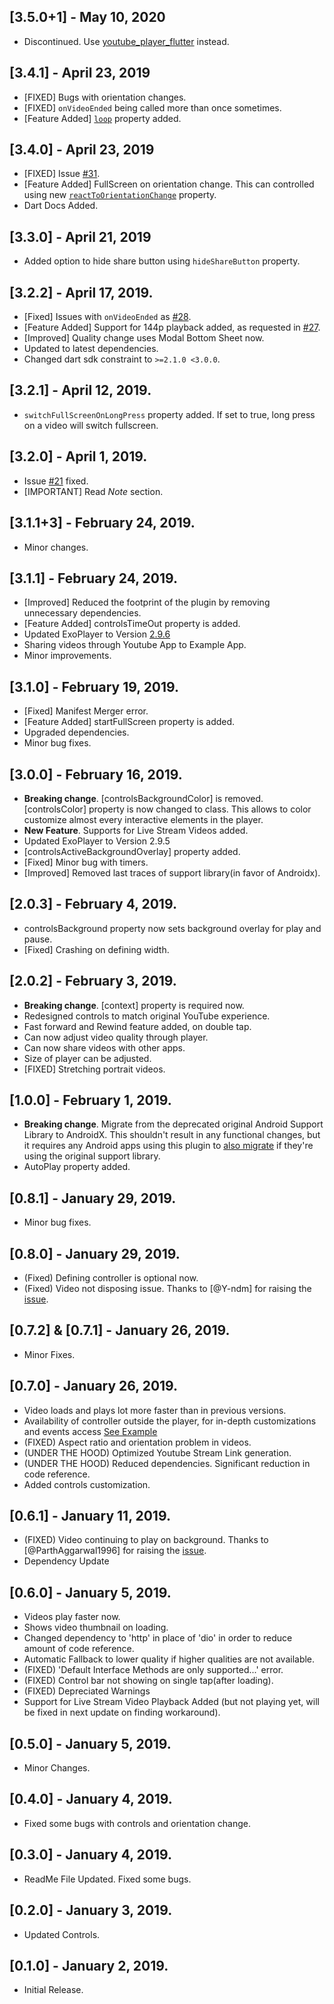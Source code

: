## [3.5.0+1] - May 10, 2020
* Discontinued. Use [youtube_player_flutter](https://pub.dev/packages/youtube_player_flutter) instead.

## [3.4.1] - April 23, 2019
* [FIXED] Bugs with orientation changes.
* [FIXED] `onVideoEnded` being called more than once sometimes.
* [Feature Added] [`loop`](https://pub.dartlang.org/documentation/youtube_player/latest/youtube_player/YoutubePlayer/loop.html) property added.

## [3.4.0] - April 23, 2019
* [FIXED] Issue [#31](https://github.com/sarbagyastha/youtube_player/issues/31).
* [Feature Added] FullScreen on orientation change. This can controlled using new [`reactToOrientationChange`](https://pub.dartlang.org/documentation/youtube_player/latest/youtube_player/YoutubePlayer/reactToOrientationChange.html) property.
* Dart Docs Added.

## [3.3.0] - April 21, 2019
* Added option to hide share button using `hideShareButton` property.

## [3.2.2] - April 17, 2019.

* [Fixed] Issues with `onVideoEnded` as [#28](https://github.com/sarbagyastha/youtube_player/issues/28).
* [Feature Added] Support for 144p playback added, as requested in [#27](https://github.com/sarbagyastha/youtube_player/issues/27).
* [Improved] Quality change uses Modal Bottom Sheet now.
* Updated to latest dependencies. 
* Changed dart sdk constraint to `>=2.1.0 <3.0.0`.


## [3.2.1] - April 12, 2019.

* `switchFullScreenOnLongPress` property added. If set to true, long press on a video will switch fullscreen.


## [3.2.0] - April 1, 2019.

* Issue [#21](https://github.com/sarbagyastha/youtube_player/issues/21) fixed.
* [IMPORTANT] Read *Note* section.

## [3.1.1+3] - February 24, 2019.

* Minor changes.

## [3.1.1] - February 24, 2019.

* [Improved] Reduced the footprint of the plugin by removing unnecessary dependencies.
* [Feature Added] controlsTimeOut property is added.
* Updated ExoPlayer to Version [2.9.6](https://github.com/google/ExoPlayer/releases/tag/r2.9.6_docs)
* Sharing videos through Youtube App to Example App.
* Minor improvements.

## [3.1.0] - February 19, 2019.

* [Fixed] Manifest Merger error.
* [Feature Added] startFullScreen property is added.
* Upgraded dependencies.
* Minor bug fixes.

## [3.0.0] - February 16, 2019.

* **Breaking change**. [controlsBackgroundColor] is removed. [controlsColor] property is now changed to class.
This allows to color customize almost every interactive elements in the player.
* **New Feature**. Supports for Live Stream Videos added.
* Updated ExoPlayer to Version 2.9.5
* [controlsActiveBackgroundOverlay] property added.
* [Fixed] Minor bug with timers.
* [Improved] Removed last traces of support library(in favor of Androidx).

## [2.0.3] - February 4, 2019.

* controlsBackground property now sets background overlay for play and pause. 
* [Fixed] Crashing on defining width.

## [2.0.2] - February 3, 2019.

* **Breaking change**. [context] property is required now.
* Redesigned controls to match original YouTube experience.
* Fast forward and Rewind feature added, on double tap.
* Can now adjust video quality through player.
* Can now share videos with other apps.
* Size of player can be adjusted.
* [FIXED] Stretching portrait videos.


## [1.0.0] - February 1, 2019.

* **Breaking change**. Migrate from the deprecated original Android Support Library to AndroidX. This shouldn't result in any functional changes, but it requires any Android apps using this plugin to [also migrate](https://developer.android.com/jetpack/androidx/migrate) if they're
  using the original support library.
* AutoPlay property added.

## [0.8.1] - January 29, 2019.

* Minor bug fixes.

## [0.8.0] - January 29, 2019.

* (Fixed) Defining controller is optional now.
* (Fixed) Video not disposing issue. Thanks to [@Y-ndm] for raising the [issue](https://github.com/sarbagyastha/youtube_player/issues/7).

## [0.7.2] & [0.7.1] - January 26, 2019.

* Minor Fixes.

## [0.7.0] - January 26, 2019.

* Video loads and plays lot more faster than in previous versions.
* Availability of controller outside the player, for in-depth customizations and events access [See Example](https://github.com/sarbagyastha/youtube_player/blob/master/example/lib/main.dart)
* (FIXED) Aspect ratio and orientation problem in videos.
* (UNDER THE HOOD) Optimized Youtube Stream Link generation.
* (UNDER THE HOOD) Reduced dependencies. Significant reduction in code reference.
* Added controls customization.

## [0.6.1] - January 11, 2019.

* (FIXED) Video continuing to play on background. Thanks to [@ParthAggarwal1996] for raising the [issue](https://github.com/sarbagyastha/youtube_player/issues/3).
* Dependency Update

## [0.6.0] - January 5, 2019.

* Videos play faster now.
* Shows video thumbnail on loading.
* Changed dependency to 'http' in place of 'dio' in order to reduce amount of code reference.
* Automatic Fallback to lower quality if higher qualities are not available.
* (FIXED) 'Default Interface Methods are only supported...' error. 
* (FIXED) Control bar not showing on single tap(after loading).
* (FIXED) Depreciated Warnings
* Support for Live Stream Video Playback Added (but not playing yet, will be fixed in next update on finding workaround).

## [0.5.0] - January 5, 2019.

* Minor Changes.

## [0.4.0] - January 4, 2019.

* Fixed some bugs with controls and orientation change.

## [0.3.0] - January 4, 2019.

* ReadMe File Updated. Fixed some bugs.

## [0.2.0] - January 3, 2019.

* Updated Controls.

## [0.1.0] - January 2, 2019.

* Initial Release.
